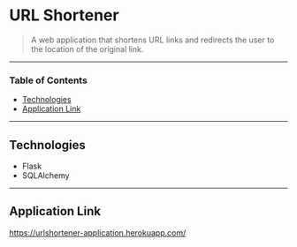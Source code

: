 # URL Shortener

> A web application that shortens URL links and redirects the user to the location of the original link.

---

### Table of Contents


- [Technologies](#technologies)
- [Application Link](#application-link)

---

## Technologies

- Flask
- SQLAlchemy



---

## Application Link

https://urlshortener-application.herokuapp.com/



